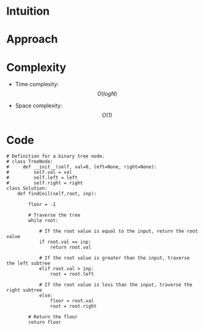 # Intuition

<!-- Describe your first thoughts on how to solve this problem. -->

# Approach

<!-- Describe your approach to solving the problem. -->

# Complexity

- Time complexity: $$O(logN)$$
<!-- Add your time complexity here, e.g. $$O(n)$$ -->

- Space complexity: $$O(1)$$
<!-- Add your space complexity here, e.g. $$O(n)$$ -->

# Code

```
# Definition for a binary tree node.
# class TreeNode:
#     def __init__(self, val=0, left=None, right=None):
#         self.val = val
#         self.left = left
#         self.right = right
class Solution:
    def findCeil(self,root, inp):

        floor = -1

        # Traverse the tree
        while root:

            # If the root value is equal to the input, return the root value
            if root.val == inp:
                return root.val

            # If the root value is greater than the input, traverse the left subtree
            elif root.val > inp:
                root = root.left

            # If the root value is less than the input, traverse the right subtree
            else:
                floor = root.val
                root = root.right

        # Return the floor
        return floor

```

